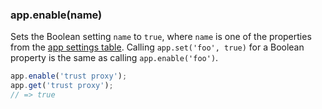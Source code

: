 <h3 id='app.enable'>app.enable(name)</h3>

Sets the Boolean setting `name` to `true`, where `name` is one of the properties from the [app settings table](#app.settings.table).
Calling `app.set('foo', true)` for a Boolean property is the same as calling `app.enable('foo')`.

~~~js
app.enable('trust proxy');
app.get('trust proxy');
// => true
~~~
